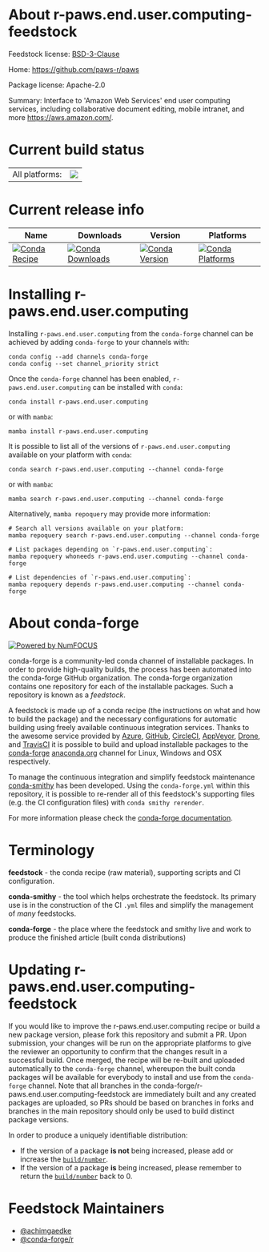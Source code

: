 About r-paws.end.user.computing-feedstock
=========================================

Feedstock license: [BSD-3-Clause](https://github.com/conda-forge/r-paws.end.user.computing-feedstock/blob/main/LICENSE.txt)

Home: https://github.com/paws-r/paws

Package license: Apache-2.0

Summary: Interface to 'Amazon Web Services' end user computing services, including collaborative document editing, mobile intranet, and more <https://aws.amazon.com/>.

Current build status
====================


<table><tr><td>All platforms:</td>
    <td>
      <a href="https://dev.azure.com/conda-forge/feedstock-builds/_build/latest?definitionId=14237&branchName=main">
        <img src="https://dev.azure.com/conda-forge/feedstock-builds/_apis/build/status/r-paws.end.user.computing-feedstock?branchName=main">
      </a>
    </td>
  </tr>
</table>

Current release info
====================

| Name | Downloads | Version | Platforms |
| --- | --- | --- | --- |
| [![Conda Recipe](https://img.shields.io/badge/recipe-r--paws.end.user.computing-green.svg)](https://anaconda.org/conda-forge/r-paws.end.user.computing) | [![Conda Downloads](https://img.shields.io/conda/dn/conda-forge/r-paws.end.user.computing.svg)](https://anaconda.org/conda-forge/r-paws.end.user.computing) | [![Conda Version](https://img.shields.io/conda/vn/conda-forge/r-paws.end.user.computing.svg)](https://anaconda.org/conda-forge/r-paws.end.user.computing) | [![Conda Platforms](https://img.shields.io/conda/pn/conda-forge/r-paws.end.user.computing.svg)](https://anaconda.org/conda-forge/r-paws.end.user.computing) |

Installing r-paws.end.user.computing
====================================

Installing `r-paws.end.user.computing` from the `conda-forge` channel can be achieved by adding `conda-forge` to your channels with:

```
conda config --add channels conda-forge
conda config --set channel_priority strict
```

Once the `conda-forge` channel has been enabled, `r-paws.end.user.computing` can be installed with `conda`:

```
conda install r-paws.end.user.computing
```

or with `mamba`:

```
mamba install r-paws.end.user.computing
```

It is possible to list all of the versions of `r-paws.end.user.computing` available on your platform with `conda`:

```
conda search r-paws.end.user.computing --channel conda-forge
```

or with `mamba`:

```
mamba search r-paws.end.user.computing --channel conda-forge
```

Alternatively, `mamba repoquery` may provide more information:

```
# Search all versions available on your platform:
mamba repoquery search r-paws.end.user.computing --channel conda-forge

# List packages depending on `r-paws.end.user.computing`:
mamba repoquery whoneeds r-paws.end.user.computing --channel conda-forge

# List dependencies of `r-paws.end.user.computing`:
mamba repoquery depends r-paws.end.user.computing --channel conda-forge
```


About conda-forge
=================

[![Powered by
NumFOCUS](https://img.shields.io/badge/powered%20by-NumFOCUS-orange.svg?style=flat&colorA=E1523D&colorB=007D8A)](https://numfocus.org)

conda-forge is a community-led conda channel of installable packages.
In order to provide high-quality builds, the process has been automated into the
conda-forge GitHub organization. The conda-forge organization contains one repository
for each of the installable packages. Such a repository is known as a *feedstock*.

A feedstock is made up of a conda recipe (the instructions on what and how to build
the package) and the necessary configurations for automatic building using freely
available continuous integration services. Thanks to the awesome service provided by
[Azure](https://azure.microsoft.com/en-us/services/devops/), [GitHub](https://github.com/),
[CircleCI](https://circleci.com/), [AppVeyor](https://www.appveyor.com/),
[Drone](https://cloud.drone.io/welcome), and [TravisCI](https://travis-ci.com/)
it is possible to build and upload installable packages to the
[conda-forge](https://anaconda.org/conda-forge) [anaconda.org](https://anaconda.org/)
channel for Linux, Windows and OSX respectively.

To manage the continuous integration and simplify feedstock maintenance
[conda-smithy](https://github.com/conda-forge/conda-smithy) has been developed.
Using the ``conda-forge.yml`` within this repository, it is possible to re-render all of
this feedstock's supporting files (e.g. the CI configuration files) with ``conda smithy rerender``.

For more information please check the [conda-forge documentation](https://conda-forge.org/docs/).

Terminology
===========

**feedstock** - the conda recipe (raw material), supporting scripts and CI configuration.

**conda-smithy** - the tool which helps orchestrate the feedstock.
                   Its primary use is in the construction of the CI ``.yml`` files
                   and simplify the management of *many* feedstocks.

**conda-forge** - the place where the feedstock and smithy live and work to
                  produce the finished article (built conda distributions)


Updating r-paws.end.user.computing-feedstock
============================================

If you would like to improve the r-paws.end.user.computing recipe or build a new
package version, please fork this repository and submit a PR. Upon submission,
your changes will be run on the appropriate platforms to give the reviewer an
opportunity to confirm that the changes result in a successful build. Once
merged, the recipe will be re-built and uploaded automatically to the
`conda-forge` channel, whereupon the built conda packages will be available for
everybody to install and use from the `conda-forge` channel.
Note that all branches in the conda-forge/r-paws.end.user.computing-feedstock are
immediately built and any created packages are uploaded, so PRs should be based
on branches in forks and branches in the main repository should only be used to
build distinct package versions.

In order to produce a uniquely identifiable distribution:
 * If the version of a package **is not** being increased, please add or increase
   the [``build/number``](https://docs.conda.io/projects/conda-build/en/latest/resources/define-metadata.html#build-number-and-string).
 * If the version of a package **is** being increased, please remember to return
   the [``build/number``](https://docs.conda.io/projects/conda-build/en/latest/resources/define-metadata.html#build-number-and-string)
   back to 0.

Feedstock Maintainers
=====================

* [@achimgaedke](https://github.com/achimgaedke/)
* [@conda-forge/r](https://github.com/conda-forge/r/)

